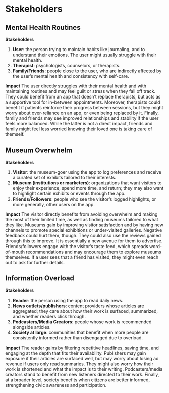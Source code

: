 # Stakeholders

## Mental Health Routines

**Stakeholders**
1. **User**: the person trying to maintain habits like journaling, and to understand their emotions. The user might usually struggle with their mental health.
2. **Therapist**: psychologists, counselors, or therapists.
3. **Family/Friends**: people close to the user, who are indirectly affected by the user’s mental health and consistency with self-care.

**Impact**
The user directly struggles with their mental health and with maintaining routines and may feel guilt or stress when they fall off track. They could benefit from an app that doesn’t replace therapists, but acts as a supportive tool for in-between appointments. Moreover, therapists could benefit if patients reinforce their progress between sessions, but they might worry about over-reliance on an app, or even being replaced by it. Finally, family and friends may see improved relationships and stability if the user feels more balanced. While the latter is not a direct impact, friends and family might feel less worried knowing their loved one is taking care of themself.

## Museum Overwhelm

**Stakeholders**
1. **Visitor**: the museum-goer using the app to log preferences and receive a curated set of exhibits tailored to their interests.
2. **Museum (institutions or marketers)**: organizations that want visitors to enjoy their experience, spend more time, and return; they may also want to highlight certain exhibits or events through the app.
3. **Friends/Followers**: people who see the visitor’s logged highlights, or more generally, other users on the app.

**Impact**
The visitor directly benefits from avoiding overwhelm and making the most of their limited time, as well as finding museums tailored to what they like. Museums gain by improving visitor satisfaction and by having new channels to promote special exhibitions or under-visited galleries. Negative feedback could hurt them, though. They could also use the reviews gained through this to improve. It is essentially a new avenue for them to advertise. Friends/followers engage with the visitor’s taste feed, which spreads word-of-mouth recommendations and may encourage them to explore museums themselves. If a user sees that a friend has visited, they might even reach out to ask for further details.

## Information Overload

**Stakeholders**
1. **Reader**: the person using the app to read daily news.
2. **News outlets/publishers**: content providers whose articles are aggregated; they care about how their work is surfaced, summarized, and whether readers click through.
3. **Podcasters/Media Creators**: people whose work is recommended alongside articles.
4. **Society at large**: communities that benefit when more people are consistently informed rather than disengaged due to overload.

**Impact**
The reader gains by filtering repetitive headlines, saving time, and engaging at the depth that fits their availability. Publishers may gain exposure if their articles are surfaced well, but may worry about losing ad revenue if users only read summaries. They might also worry how their work is shortened and what the impact is to their writing. Podcasters/media creators stand to benefit from new listeners directed to their work. Finally, at a broader level, society benefits when citizens are better informed, strengthening civic awareness and participation.
